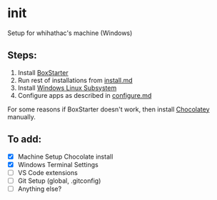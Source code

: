 # init
Setup for whihathac's machine (Windows)

## Steps:

1. Install [BoxStarter](https://boxstarter.org)
1. Run rest of installations from [install.md](install.md)
1. Install [Windows Linux Subsystem](wls2.md)
1. Configure apps as described in [configure.md](configure.md)

For some reasons if BoxStarter doesn't work, then install [Chocolatey](https://chocolatey.org/install) manually.


## To add:
- [x] Machine Setup Chocolate install
- [x] Windows Terminal Settings
- [ ] VS Code extensions
- [ ] Git Setup (global, .gitconfig)
- [ ] Anything else?